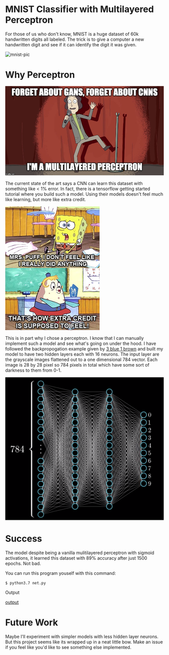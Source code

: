 # MNIST Classifier with Multilayered Perceptron
For those of us who don't know, MNIST is a huge dataset of 60k handwritten digits all labeled. The trick is to give a computer a new handwritten digit and see if it can identify the digit it was given.

![mnist-pic](https://upload.wikimedia.org/wikipedia/commons/2/27/MnistExamples.png)

# Why Perceptron

![rick-and-morty-meme](./img/rick-and-morty-meme.jpg)

The current state of the art says a CNN can learn this dataset with something like < 1% error. In fact, there is a tensorflow getting started tutorial where you build such a model. Using their models doesn't feel much like learning, but more like extra credit. 

![spongebob-meme](./img/spongebob-meme.jpg)

This is in part why I chose a perceptron. I know that I can manually implement such a model and see what's going on under the hood. I have followed the backpropogation example given by [3 blue 1 brown](https://youtu.be/Ilg3gGewQ5U) and built my model to have two hidden layers each with 16 neurons. The input layer are the grayscale images flattened out to a one dimensional 784 vector. Each image is 28 by 28 pixel so 784 pixels in total which have some sort of darkness to them from 0-1. 

![model-image](./img/model.png)

# Success
The model despite being a vanilla mulitilayered perceptron with sigmoid activations, it learned this dataset with 89% accuracy after just 1500 epochs. Not bad.

You can run this program youself with this command:
```
$ python3.7 net.py
```
Output

[output](./img/output.png)

# Future Work
Maybe I'll experiment with simpler models with less hidden layer neurons. But this project seems like its wrapped up in a neat little bow. Make an issue if you feel like you'd like to see something else implemented. 
